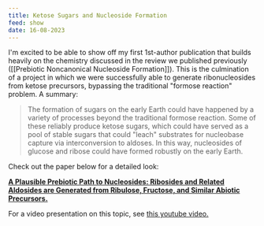 ```yaml
---
title: Ketose Sugars and Nucleoside Formation
feed: show
date: 16-08-2023
---
```

I'm excited to be able to show off my first 1st-author publication that builds heavily on the chemistry discussed in the review we published previously ([[Prebiotic Noncanonical Nucleoside Formation]]). This is the culmination of a project in which we were successfully able to generate ribonucleosides from ketose precursors, bypassing the traditional "formose reaction" problem. A summary:

> The formation of sugars on the early Earth could have happened by a variety of processes beyond the traditional formose reaction. Some of these reliably produce ketose sugars, which could have served as a pool of stable sugars that could "leach" substrates for nucleobase capture via interconversion to aldoses. In this way, nucleosides of glucose and ribose could have formed robustly on the early Earth. 

Check out the paper below for a detailed look:

**[A Plausible Prebiotic Path to Nucleosides: Ribosides and Related Aldosides are Generated from Ribulose, Fructose, and Similar Abiotic Precursors.](https://doi.org/10.1002/chem.202203036)**

For a video presentation on this topic, see [this youtube video.](https://www.youtube.com/watch?v=xwOHUG1WSDc)